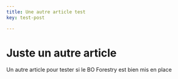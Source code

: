 ```yaml
---
title: Une autre article test
key: test-post

---
```

# Juste un autre article

Un autre article pour tester si le BO Forestry est bien mis en place